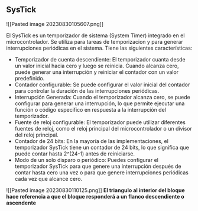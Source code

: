 ## SysTick

![[Pasted image 20230830105607.png]]

El SysTick es un temporizador de sistema (System Timer) integrado en el microcontrolador. Se utiliza para tareas de temporizacion y para generar interrupciones periódicas en el sistema.
Tiene las siguientes características:
* Temporizador de cuenta descendiente: El temporizador cuanta desde un valor inicial hacia cero y luego se reinicia. Cuando alcanza cero, puede generar una interrupción y reiniciar el contador con un valor predefinido.
* Contador configurable: Se puede configurar el valor inicial del contador para controlar la duración de las interrupciones periódicas.
* Interrupción Generada: Cuando el temporizador alcanza cero, se puede configurar para generar una interrupción, lo que permite ejecutar una función o código especifico en respuesta a la interrupción del temporizador.
* Fuente de reloj configurable: El temporizador puede utilizar diferentes fuentes de reloj, como el reloj principal del microcontrolador o un divisor del reloj principal.
* Contador de 24 bits: En la mayoría de las implementaciones, el temporizador SysTick tiene un contador de 24 bits, lo que significa que puede contar hasta 2^(24-1) antes de reiniciarse.
* Modo de un solo disparo o periódico: Puedes configurar el temporizador SysTick para que genere una interrupción después de contar hasta cero una vez o para que genere interrupciones periódicas cada vez que alcance cero.

![[Pasted image 20230830110125.png]]
**El triangulo al interior del bloque hace referencia a que el bloque responderá a un flanco descendiente o ascendente** 
